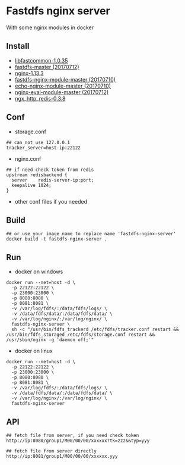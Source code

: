 Fastdfs nginx server
=============
With some nginx modules in docker

Install
-------------
* [libfastcommon-1.0.35](https://github.com/happyfish100/libfastcommon)
* [fastdfs-master (20170712)](https://github.com/happyfish100/fastdfs)
* [nginx-1.13.3](http://nginx.org/)
* [fastdfs-nginx-module-master (20170710)](https://github.com/happyfish100/fastdfs-nginx-module)
* [echo-nginx-module-master (20170710)](https://github.com/openresty/echo-nginx-module)
* [nginx-eval-module-master (20170712)](https://github.com/vkholodkov/nginx-eval-module)
* [ngx_http_redis-0.3.8](https://www.nginx.com/resources/wiki/modules/redis)

Conf
-------------
* storage.conf
``````
## can not use 127.0.0.1
tracker_server=host-ip:22122
``````
* nginx.conf
``````
## if need check token from redis
upstream redisbackend {
  server    redis-server-ip:port;
  keepalive 1024;
}
``````
* other conf files if you needed

Build
-------------
``````
## or use your image name to replace name 'fastdfs-nginx-server'
docker build -t fastdfs-nginx-server .
``````

Run
-------------
* docker on windows
``````
docker run --net=host -d \
  -p 22122:22122 \
  -p 23000:23000 \
  -p 8080:8080 \
  -p 8081:8081 \
  -v /var/log/fdfs/:/data/fdfs/logs/ \
  -v /data/fdfs/data/:/data/fdfs/data/ \
  -v /var/log/nginx/:/var/log/nginx/ \
  fastdfs-nginx-server \
  sh -c "/usr/bin/fdfs_trackerd /etc/fdfs/tracker.conf restart && /usr/bin/fdfs_storaged /etc/fdfs/storage.conf restart && /usr/sbin/nginx -g 'daemon off;'"
``````
* docker on linux
``````
docker run --net=host -d \
  -p 22122:22122 \
  -p 23000:23000 \
  -p 8080:8080 \
  -p 8081:8081 \
  -v /var/log/fdfs/:/data/fdfs/logs/ \
  -v /data/fdfs/data/:/data/fdfs/data/ \
  -v /var/log/nginx/:/var/log/nginx/ \
  fastdfs-nginx-server
``````

API
-------------
``````
## fetch file from server, if you need check token
http://ip:8080/group1/M00/00/00/xxxxxx?tk=zzz&&typ=yyy

## fetch file from server directly
http://ip:8081/group1/M00/00/00/xxxxxx.yyy
``````
